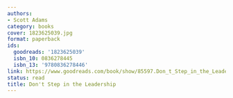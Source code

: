 ```yaml
---
authors:
- Scott Adams
category: books
cover: 1823625039.jpg
format: paperback
ids:
  goodreads: '1823625039'
  isbn_10: 0836278445
  isbn_13: '9780836278446'
link: https://www.goodreads.com/book/show/85597.Don_t_Step_in_the_Leadership
status: read
title: Don't Step in the Leadership
---
```

